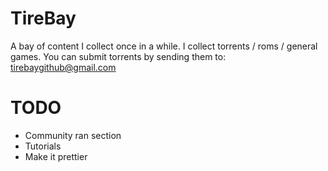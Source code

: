 # TireBay
A bay of content I collect once in a while.
I collect torrents / roms / general games.
You can submit torrents by sending them to: tirebaygithub@gmail.com

# TODO
* Community ran section
* Tutorials
* Make it prettier

